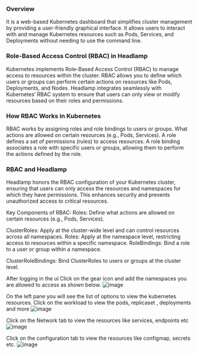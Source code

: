 ### Overview
It is a web-based Kubernetes dashboard that simplifies cluster management by providing a user-friendly graphical interface. 
It allows users to interact with and manage Kubernetes resources such as Pods, Services, and Deployments without needing to use the command line.


### Role-Based Access Control (RBAC) in Headlamp
Kubernetes implements Role-Based Access Control (RBAC) to manage access to resources within the cluster. 
RBAC allows you to define which users or groups can perform certain actions on resources like Pods, Deployments, and Nodes. 
Headlamp integrates seamlessly with Kubernetes’ RBAC system to ensure that users can only view or modify resources based on their roles and permissions.

### How RBAC Works in Kubernetes
RBAC works by assigning roles and role bindings to users or groups. What actions are allowed on certain resources (e.g., Pods, Services).
A role defines a set of permissions (rules) to access resources. 
A role binding associates a role with specific users or groups, allowing them to perform the actions defined by the role.


### RBAC and Headlamp
Headlamp honors the RBAC configuration of your Kubernetes cluster, ensuring that users can only access the resources and namespaces for which they have permissions. 
This enhances security and prevents unauthorized access to critical resources.


Key Components of RBAC:
Roles: Define what actions are allowed on certain resources (e.g., Pods, Services).

ClusterRoles: Apply at the cluster-wide level and can control resources across all namespaces.
Roles: Apply at the namespace level, restricting access to resources within a specific namespace.
RoleBindings: Bind a role to a user or group within a namespace.

ClusterRoleBindings: Bind ClusterRoles to users or groups at the cluster level.



After logging in the ui
Click on the gear icon and add the namespaces you are allowed to access as shown below.
![image](https://github.com/user-attachments/assets/bbd90d87-e36c-4ce8-b903-5f9b4b7f02a5)


On the left pane you will see the list of options to view the kubernetes resources.
Click on the workload to view the pods, replicaset , deployments and more
![image](https://github.com/user-attachments/assets/06449dc2-992a-4344-a426-ceff76586c68)

Click on the Network tab to view the resources like services, endpoints etc
![image](https://github.com/user-attachments/assets/92352121-2c72-4e1b-803c-226d39906fee)

Click on the configuration tab to view the resources like configmap, secrets etc.
![image](https://github.com/user-attachments/assets/e2bf8820-ae80-4625-a451-63933b234100)



